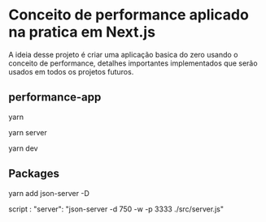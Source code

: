 # Conceito de performance aplicado na pratica em Next.js
A ideia desse projeto é criar uma aplicação basica do zero usando o conceito de performance, detalhes importantes implementados que serão usados em todos os projetos futuros.

## performance-app
 
yarn

yarn server

yarn dev


## Packages

yarn add json-server -D

script : "server": "json-server -d 750 -w -p 3333 ./src/server.js"
